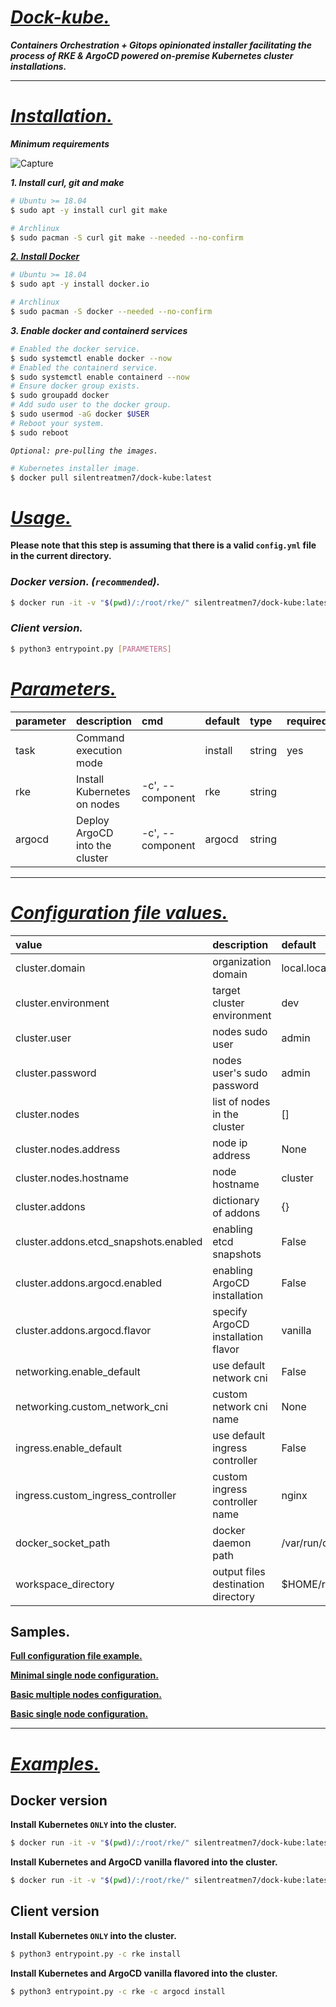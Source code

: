 # ***<ins>Dock-kube.</ins>***

***Containers Orchestration + Gitops opinionated installer facilitating the process of RKE & ArgoCD powered on-premise Kubernetes cluster installations.***

---

# *<ins>Installation.</ins>*

***Minimum requirements***

![Capture](https://user-images.githubusercontent.com/102635491/164043817-7143bfae-a8a8-47ed-9ac5-23f74c86c82d.PNG)

***1. Install curl, git and make***

```bash
# Ubuntu >= 18.04
$ sudo apt -y install curl git make

# Archlinux
$ sudo pacman -S curl git make --needed --no-confirm
```

[***2. Install Docker***](https://docs.docker.com/engine/install/)

```bash
# Ubuntu >= 18.04
$ sudo apt -y install docker.io

# Archlinux
$ sudo pacman -S docker --needed --no-confirm
```

***3. Enable docker and containerd services***

```bash
# Enabled the docker service.
$ sudo systemctl enable docker --now
# Enabled the containerd service.
$ sudo systemctl enable containerd --now
# Ensure docker group exists.
$ sudo groupadd docker
# Add sudo user to the docker group.
$ sudo usermod -aG docker $USER
# Reboot your system.
$ sudo reboot
```
  
*`Optional: pre-pulling the images.`*
  
```bash
# Kubernetes installer image.
$ docker pull silentreatmen7/dock-kube:latest
```

# *<ins>Usage.</ins>*

**Please note that this step is assuming that there is a valid `config.yml` file in the current directory.**

### *Docker version. (`recommended`).*

```bash
$ docker run -it -v "$(pwd)/:/root/rke/" silentreatmen7/dock-kube:latest [PARAMETERS]
```

### *Client version.*

```bash
$ python3 entrypoint.py [PARAMETERS]
```

# *<ins>Parameters.</ins>*

| parameter | description                    | cmd                 | default | type   | required | choices          | dependencies         |
| :-------- | :----------------------------- | :------------------ | :------ | :----- | :------- | :--------------- | :------------------- |
| task      | Command execution mode         |                     | install | string | yes      | {install,remove} | {install,remove}     |
| rke       | Install Kubernetes on nodes    | -c',    --component | rke     | string |          |                  |                      |
| argocd    | Deploy ArgoCD into the cluster | -c',    --component | argocd  | string |          |                  | Kubernetes installed |

---


# *<ins>Configuration file values.</ins>*

| value                                 | description                        | default              | type   | required |
| :------------------------------------ | :--------------------------------- | :------------------- | :----- | :------- |
| cluster.domain                        | organization domain                | local.local          | string | yes      |
| cluster.environment                   | target cluster environment         | dev                  | string | yes      |
| cluster.user                          | nodes sudo user                    | admin                | string | yes      |
| cluster.password                      | nodes user's sudo password         | admin                | string | yes      |
| cluster.nodes                         | list of nodes in the cluster       | []                   | list   | yes      |
| cluster.nodes.address                 | node ip address                    | None                 | string | yes      |
| cluster.nodes.hostname                | node hostname                      | cluster              | string | yes      |
| cluster.addons                        | dictionary of addons               | {}                   | dict   | no       |
| cluster.addons.etcd_snapshots.enabled | enabling etcd snapshots            | False                | bool   | no       |
| cluster.addons.argocd.enabled         | enabling ArgoCD installation       | False                | bool   | no       |
| cluster.addons.argocd.flavor          | specify ArgoCD installation flavor | vanilla              | string | no       |
| networking.enable_default             | use default network cni            | False                | bool   | no       |
| networking.custom_network_cni         | custom network cni name            | None                 | string | no       |
| ingress.enable_default                | use default ingress controller     | False                | bool   | no       |
| ingress.custom_ingress_controller     | custom ingress controller name     | nginx                | string | no       |
| docker_socket_path                    | docker daemon path                 | /var/run/docker.sock | string | no       |
| workspace_directory                   | output files destination directory | $HOME/rke            | string | no       |

## **Samples.**

[**Full configuration file example.**](docs/samples/config_full.yml)

[**Minimal single node configuration.**](docs/samples/config_minimal.yml)

[**Basic multiple nodes configuration.**](docs/samples/config_multiple_nodes.yml)

[**Basic single node configuration.**](docs/samples/config_single_node.yml)

---

# *<ins>Examples.</ins>*

## Docker version

**Install Kubernetes `ONLY` into the cluster.**

```bash
$ docker run -it -v "$(pwd)/:/root/rke/" silentreatmen7/dock-kube:latest -c rke install
```

**Install Kubernetes and ArgoCD vanilla flavored into the cluster.**

```bash
$ docker run -it -v "$(pwd)/:/root/rke/" silentreatmen7/dock-kube:latest -c rke -c argocd install
```

## Client version

**Install Kubernetes `ONLY` into the cluster.**

```bash
$ python3 entrypoint.py -c rke install
```

**Install Kubernetes and ArgoCD vanilla flavored into the cluster.**

```bash
$ python3 entrypoint.py -c rke -c argocd install
```